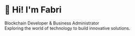 # 👋 Hi! I'm Fabri

Blockchain Developer & Business Administrator  
Exploring the world of technology to build innovative solutions.


